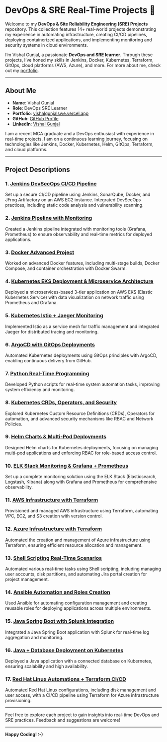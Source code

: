 # DevOps & SRE Real-Time Projects 🚀

Welcome to my **DevOps & Site Reliability Engineering (SRE) Projects** repository. This collection features 14+ real-world projects demonstrating my experience in automating infrastructure, creating CI/CD pipelines, deploying containerized applications, and implementing monitoring and security systems in cloud environments.

I’m Vishal Gunjal, a passionate **DevOps and SRE learner**. Through these projects, I’ve honed my skills in Jenkins, Docker, Kubernetes, Terraform, GitOps, cloud platforms (AWS, Azure), and more. For more about me, check out my [portfolio](https://vishalgunjalswe.vercel.app/).

---

## About Me

- **Name**: Vishal Gunjal
- **Role**: DevOps SRE Learner
- **Portfolio**: [vishalgunjalswe.vercel.app](https://vishalgunjalswe.vercel.app/)
- **GitHub**: [GitHub Profile](https://github.com/vishalgunjalswe)
- **LinkedIn**: [Vishal Gunjal](https://www.linkedin.com/in/vishal-gunjal-)

I am a recent MCA graduate and a DevOps enthusiast with experience in real-time projects. I am on a continuous learning journey, focusing on technologies like Jenkins, Docker, Kubernetes, Helm, GitOps, Terraform, and cloud platforms.

---

## Project Descriptions

### 1. [Jenkins DevSecOps CI/CD Pipeline](#jenkins-devsecops-cicd-pipeline)

Set up a secure CI/CD pipeline using Jenkins, SonarQube, Docker, and JFrog Artifactory on an AWS EC2 instance. Integrated DevSecOps practices, including static code analysis and vulnerability scanning.

### 2. [Jenkins Pipeline with Monitoring](#jenkins-pipeline-with-monitoring)

Created a Jenkins pipeline integrated with monitoring tools (Grafana, Prometheus) to ensure observability and real-time metrics for deployed applications.

### 3. [Docker Advanced Project](#docker-advanced-project)

Worked on advanced Docker features, including multi-stage builds, Docker Compose, and container orchestration with Docker Swarm.

### 4. [Kubernetes EKS Deployment & Microservice Architecture](#kubernetes-eks-deployment--microservice-architecture)

Deployed a microservices-based 3-tier application on AWS EKS (Elastic Kubernetes Service) with data visualization on network traffic using Prometheus and Grafana.

### 5. [Kubernetes Istio + Jaeger Monitoring](#kubernetes-istio--jaeger-monitoring)

Implemented Istio as a service mesh for traffic management and integrated Jaeger for distributed tracing and monitoring.

### 6. [ArgoCD with GitOps Deployments](#argocd-with-gitops-deployments)

Automated Kubernetes deployments using GitOps principles with ArgoCD, enabling continuous delivery from GitHub.

### 7. [Python Real-Time Programming](#python-real-time-programming)

Developed Python scripts for real-time system automation tasks, improving system efficiency and monitoring.

### 8. [Kubernetes CRDs, Operators, and Security](#kubernetes-crds-operators-and-security)

Explored Kubernetes Custom Resource Definitions (CRDs), Operators for automation, and advanced security mechanisms like RBAC and Network Policies.

### 9. [Helm Charts & Multi-Pod Deployments](#helm-charts--multi-pod-deployments)

Designed Helm charts for Kubernetes deployments, focusing on managing multi-pod applications and enforcing RBAC for role-based access control.

### 10. [ELK Stack Monitoring & Grafana + Prometheus](#elk-stack-monitoring--grafana--prometheus)

Set up a complete monitoring solution using the ELK Stack (Elasticsearch, Logstash, Kibana) along with Grafana and Prometheus for comprehensive observability.

### 11. [AWS Infrastructure with Terraform](#aws-infrastructure-with-terraform)

Provisioned and managed AWS infrastructure using Terraform, automating VPC, EC2, and S3 creation with version control.

### 12. [Azure Infrastructure with Terraform](#azure-infrastructure-with-terraform)

Automated the creation and management of Azure infrastructure using Terraform, ensuring efficient resource allocation and management.

### 13. [Shell Scripting Real-Time Scenarios](#shell-scripting-real-time-scenarios)

Automated various real-time tasks using Shell scripting, including managing user accounts, disk partitions, and automating Jira portal creation for project management.

### 14. [Ansible Automation and Roles Creation](#ansible-automation-and-roles-creation)

Used Ansible for automating configuration management and creating reusable roles for deploying applications across multiple environments.

### 15. [Java Spring Boot with Splunk Integration](#java-spring-boot-with-splunk-integration)

Integrated a Java Spring Boot application with Splunk for real-time log aggregation and monitoring.

### 16. [Java + Database Deployment on Kubernetes](#java--database-deployment-on-kubernetes)

Deployed a Java application with a connected database on Kubernetes, ensuring scalability and high availability.

### 17. [Red Hat Linux Automations + Terraform CI/CD](#red-hat-linux-automations--terraform-cicd)

Automated Red Hat Linux configurations, including disk management and user access, with a CI/CD pipeline using Terraform for Azure infrastructure provisioning.

---

Feel free to explore each project to gain insights into real-time DevOps and SRE practices. Feedback and suggestions are welcome!

---

**Happy Coding! :-)**